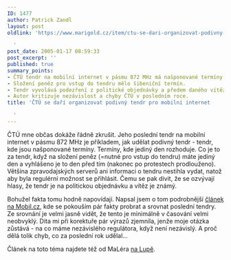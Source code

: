 ```yaml
---
ID: 1477
author: Patrick Zandl
layout: post
oldlink: 'https://www.marigold.cz/item/ctu-se-dari-organizovat-podivny-tendr-pro-mobilni-internet

  '
post_date: 2005-01-17 08:59:33
post_excerpt: ''
published: true
summary_points:
- ČTÚ tendr na mobilní internet v pásmu 872 MHz má našponované termíny.
- Složení peněz pro vstup do tendru mělo šibeniční termín.
- Tendr vyvolává podezření z politické objednávky a předem daného vítěze.
- Autor kritizuje nezávislost a chyby ČTÚ v posledním roce.
title: 'ČTÚ se daří organizovat podivný tendr pro mobilní internet

  '
---
```


<p>ČTÚ mne občas dokáže řádně zkrušit. Jeho poslední tendr na mobilní internet v pásmu 872 MHz je příkladem, jak udělat podivný tendr - tendr, kde jsou našponované termíny. Termíny, kde jediný den rozhoduje. Co je to za tendr, když na složení peněz (=nutné pro vstup do tendru) máte jediný den a vyhlášeno je to den před tím (nakonec po protestech prodlouženo). Většina zpravodajských serverů ani informaci o tendru nestihla vydat, natož aby byla regulérní možnost se přihlásit. Čemu se pak divit, že se ozvývají hlasy, že tendr je na politickou objednávku a vítěz je známý. </p>

<p>Bohužel fakta tomu hodně napovídají. Napsal jsem o tom podrobnější <a href="http://mobil.idnes.cz/mob_operatori.asp?r=mob_operatori&amp;c=A050116_200202_mob_operatori_zan">článek na Mobil.cz</a>, kde se pokouším pár fakty probrat a srovnat poslední tendry. Ze srovnání je velmi jasně vidět, že tento je minimálně v časování velmi neobvyklý. Dita mi při korektuře pár výrazů zjemnila, jenže moje otázka zůstává - na co máme nezávislého regulátora, když není nezávislý. A proč dělá tolik chyb, co za poslední rok udělal&#8230;</p>

<p>Článek na toto téma najdete též od MaLéra <a href="http://www.lupa.cz/clanek.php3?show=3898">na Lupě</a>.
</p>